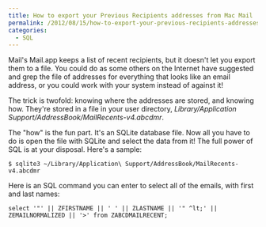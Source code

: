 ```yaml
---
title: How to export your Previous Recipients addresses from Mac Mail
permalink: /2012/08/15/how-to-export-your-previous-recipients-addresses-from-mac-mail/
categories:
  - SQL
---
```

Mail's Mail.app keeps a list of recent recipients, but it doesn't let you export them to a file. You could do as some others on the Internet have suggested and grep the file of addresses for everything that looks like an email address, or you could work with your system instead of against it!

The trick is twofold: knowing where the addresses are stored, and knowing how. They're stored in a file in your user directory, *Library/Application Support/AddressBook/MailRecents-v4.abcdmr*.

The "how" is the fun part. It's an SQLite database file. Now all you have to do is open the file with SQLite and select the data from it! The full power of SQL is at your disposal. Here's a sample:

    $ sqlite3 ~/Library/Application\ Support/AddressBook/MailRecents-v4.abcdmr

Here is an SQL command you can enter to select all of the emails, with first and last names:

    select '"' || ZFIRSTNAME || ' ' || ZLASTNAME || '" ^lt;' || ZEMAILNORMALIZED || '>' from ZABCDMAILRECENT;
